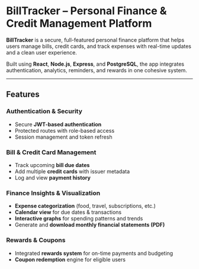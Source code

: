 #  BillTracker – Personal Finance & Credit Management Platform

**BillTracker** is a secure, full-featured personal finance platform that helps users manage bills, credit cards, and track expenses with real-time updates and a clean user experience.

Built using **React**, **Node.js**, **Express**, and **PostgreSQL**, the app integrates authentication, analytics, reminders, and rewards in one cohesive system.

---

## Features

###  Authentication & Security
- Secure **JWT-based authentication**
- Protected routes with role-based access
- Session management and token refresh

###  Bill & Credit Card Management
- Track upcoming **bill due dates**
- Add multiple **credit cards** with issuer metadata
- Log and view **payment history**

###  Finance Insights & Visualization
- **Expense categorization** (food, travel, subscriptions, etc.)
- **Calendar view** for due dates & transactions
- **Interactive graphs** for spending patterns and trends
- Generate and **download monthly financial statements (PDF)**

### Rewards & Coupons
- Integrated **rewards system** for on-time payments and budgeting
- **Coupon redemption** engine for eligible users

